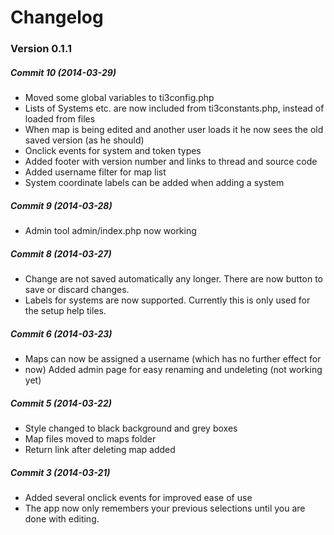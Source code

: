 # Changelog

### Version 0.1.1
##### Commit 10 (2014-03-29)

* Moved some global variables to ti3config.php
* Lists of Systems etc. are now included from ti3constants.php, instead of loaded from files
* When map is being edited and another user loads it he now sees the old saved version (as he should)
* Onclick events for system and token types
* Added footer with version number and links to thread and source code
* Added username filter for map list
* System coordinate labels can be added when adding a system 

##### Commit 9 (2014-03-28)

* Admin tool admin/index.php now working

##### Commit 8 (2014-03-27)

* Change are not saved automatically any longer. There are now button to save or discard changes.
* Labels for systems are now supported. Currently this is only used for the setup help tiles. 

##### Commit 6 (2014-03-23)

* Maps can now be assigned a username (which has no further effect for
* now) Added admin page for easy renaming and undeleting (not working yet)


##### Commit 5 (2014-03-22)

* Style changed to black background and grey boxes
* Map files moved to maps folder 
* Return link after deleting map added

##### Commit 3 (2014-03-21)

* Added several onclick events for improved ease of use 
* The app now only remembers your previous selections until you are done with editing.